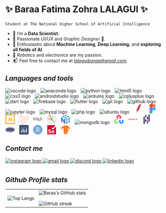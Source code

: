 # ✨ Baraa Fatima Zohra LALAGUI ✨
`Student at The National Higher School of Artificial Intelligence`

- 🌟 I’m a **Data Scientist**.
- 🎨 Passionate *UI/UX* and *Graphic Designer* 🌸.
- 🤖 Enthusiastic about **Machine Learning**, **Deep Learning**, and **exploring all fields of AI**.
- 🤖 *Robotics* and *electronics* are my passion.
- 📬 Feel free to contact me at *lalaguibaraa@gmail.com*.

<!-----
-  Mobile Developer (flutter)
-  MERN Stack Developer
----->
  

## ***Languages and tools***

<div align="left">
  <img width="30px" style="padding-right:10px;" src="https://cdn.jsdelivr.net/gh/devicons/devicon/icons/vscode/vscode-original.svg" height="30" alt="vscode logo"  />
  <img width="30px" style="padding-right:10px;"  src="https://cdn.jsdelivr.net/gh/devicons/devicon/icons/anaconda/anaconda-original.svg" height="30" alt="anaconda logo"  />
  <img width="30px" style="padding-right:10px;" src="https://cdn.jsdelivr.net/gh/devicons/devicon/icons/python/python-original.svg" height="30" alt="python logo"  />
  <img width="30px" style="padding-right:10px;" src="https://cdn.jsdelivr.net/gh/devicons/devicon/icons/html5/html5-original.svg" height="30" alt="html5 logo"  />
  <img width="30px" style="padding-right:10px;"  src="https://cdn.jsdelivr.net/gh/devicons/devicon/icons/css3/css3-original.svg" height="30" alt="css3 logo"  />
  <img width="30px" style="padding-right:10px;"  src="https://cdn.jsdelivr.net/gh/devicons/devicon/icons/androidstudio/androidstudio-original.svg" height="30" alt="androidstudio logo"  />
  <img width="30px" style="padding-right:10px;"  src="https://cdn.jsdelivr.net/gh/devicons/devicon/icons/arduino/arduino-original.svg" height="30" alt="arduino logo"  />
  <img width="30px" style="padding-right:10px;"  src="https://cdn.jsdelivr.net/gh/devicons/devicon/icons/cplusplus/cplusplus-original.svg" height="30" alt="cplusplus logo"  />
  <img width="30px" style="padding-right:10px;"  src="https://cdn.jsdelivr.net/gh/devicons/devicon/icons/dart/dart-original.svg" height="30" alt="dart logo"  />
  <img width="30px" style="padding-right:10px;"  src="https://cdn.jsdelivr.net/gh/devicons/devicon/icons/firebase/firebase-plain.svg" height="30" alt="firebase logo"  />
  <img width="30px" style="padding-right:10px;"  src="https://cdn.jsdelivr.net/gh/devicons/devicon/icons/flutter/flutter-original.svg" height="30" alt="flutter logo"  />
  <img width="30px" style="padding-right:10px;" src="https://cdn.jsdelivr.net/gh/devicons/devicon/icons/git/git-original.svg" height="30" alt="git logo"  />
  <img width="30px" style="padding-right:10px;" src="https://cdn.jsdelivr.net/gh/devicons/devicon/icons/github/github-original.svg" height="30" alt="github logo"  />
  <img width="30px" style="padding-right:10px;" src="https://cdn.jsdelivr.net/gh/devicons/devicon/icons/jupyter/jupyter-original.svg" height="30" alt="jupyter logo"  />
  <img width="30px" style="padding-right:10px;" src="https://cdn.jsdelivr.net/gh/devicons/devicon/icons/mysql/mysql-original.svg" height="30" alt="mysql logo"  />
  <img width="30px" style="padding-right:10px;" src="https://cdn.jsdelivr.net/gh/devicons/devicon/icons/php/php-original.svg" height="30" alt="php logo"  />
  <img width="30px" style="padding-right:10px;" src="https://cdn.jsdelivr.net/gh/devicons/devicon/icons/ubuntu/ubuntu-plain.svg" height="30" alt="ubuntu logo"  />  
  <img width="30px" style="padding-right:10px;" src="https://github.com/devicons/devicon/blob/master/icons/apache/apache-plain.svg" height="30" alt="apache logo"  />  
  <img width="30px" style="padding-right:10px;" src="https://github.com/devicons/devicon/blob/master/icons/figma/figma-original.svg" height="30" alt="figma logo"  />  
  <img width="30px" style="padding-right:10px;" src="https://github.com/devicons/devicon/blob/master/icons/illustrator/illustrator-line.svg" height="30" alt="illustrator logo"  />
  <img width="30px" style="padding-right:10px;" src="https://github.com/devicons/devicon/blob/master/icons/laravel/laravel-line.svg" height="30" alt="laravel logo"  />
  <img width="30px" style="padding-right:10px;" src="https://github.com/devicons/devicon/blob/master/icons/latex/latex-original.svg" height="30" alt="latex logo"  />
  <img width="30px" style="padding-right:10px;" src="https://github.com/devicons/devicon/blob/master/icons/matplotlib/matplotlib-original.svg" height="30" alt="matplotlib logo"  />
  <img width="30px" style="padding-right:10px;" src="https://github.com/devicons/devicon/blob/master/icons/numpy/numpy-original.svg" height="30" alt="numpy logo"  />
  <img width="30px" style="padding-right:10px;" src="https://github.com/mongodb-js/leaf/blob/master/mongodb-leaf.svg" height="30" alt="mongodb logo"  />
  <img width="30px" style="padding-right:10px;" src="https://github.com/devicons/devicon/blob/master/icons/opencv/opencv-original.svg" height="30" alt="opencv logo"  />
  <img width="30px" style="padding-right:10px;" src="https://github.com/devicons/devicon/blob/master/icons/oracle/oracle-original.svg" height="30" alt="oracle logo"  />
  <img width="30px" style="padding-right:10px;" src="https://github.com/devicons/devicon/blob/master/icons/pandas/pandas-original.svg" height="30" alt="pandas logo"  />
  <img width="30px" style="padding-right:10px;" src="https://github.com/devicons/devicon/blob/master/icons/php/php-original.svg" height="30" alt="php logo"  />
  <img width="30px" style="padding-right:10px;" src="https://github.com/devicons/devicon/blob/master/icons/plotly/plotly-original.svg" height="30" alt="plotly logo"  />
  <img width="30px" style="padding-right:10px;" src="https://github.com/devicons/devicon/blob/master/icons/rstudio/rstudio-original.svg" height="30" alt="rstudio logo"  />
  <img width="30px" style="padding-right:10px;" src="https://github.com/devicons/devicon/blob/master/icons/selenium/selenium-original.svg" height="30" alt="selenium logo"  />
  <img width="30px" style="padding-right:10px;" src="https://github.com/devicons/devicon/blob/master/icons/tensorflow/tensorflow-original.svg" height="30" alt="tensorflow logo"  />
  
</div>


## ***Contact me***

<div align="left">
  <a href="https://www.instagram.com/lalaguibaraa/" target="_blank">
    <img src="https://img.shields.io/static/v1?message=Instagram&logo=instagram&label=&color=white&logoColor=fb3580&labelColor=&style=for-the-badge" height="35" alt="instagram logo"  />
  </a>
  <a href="lalaguibaraa@gmail.com" target="_blank">
    <img src="https://img.shields.io/static/v1?message=Gmail&logo=gmail&label=&color=white&logoColor=fb3580&labelColor=&style=for-the-badge" height="35" alt="gmail logo"  />
  </a>
  <a href="https://discord.com/channels/@baraalalagui" target="_blank">
  <img src="https://img.shields.io/static/v1?message=Discord&logo=discord&label=&color=white&logoColor=fb3580&labelColor=&style=for-the-badge" height="35" alt="discord logo"  />
  </a>
  <a href="https://www.linkedin.com/in/baraa-lalagui/" target="_blank">
    <img src="https://img.shields.io/static/v1?message=LinkedIn&logo=linkedin&label=&color=white&logoColor=fb3580&labelColor=&style=for-the-badge" height="35" alt="linkedin logo"  />
  </a>
   
</div>

#

## ***Github Profile stats*** 
<div align="left">
 
  <table align="center">
    <tr>
      <td align="center" >
        <img src="https://github-readme-stats.anuraghazra1.vercel.app/api/top-langs/?username=BaraaFatimaZohraLALAGUI&theme=omni&hide_border=false&no-bg=true&no-frame=true&langs_count=5" alt="Top Langs" width="320">
      </td>
      <td>
        <img src="https://github-readme-stats.vercel.app/api?username=BaraaFatimaZohraLALAGUI&show_icons=true&include_all_commits=true&count_private=true&theme=omni" alt="Baraa's GitHub stats" width="320">
        <br></br>
        <img src="https://github-readme-streak-stats.herokuapp.com/?user=BaraaFatimaZohraLALAGUI&theme=omni" alt="GitHub streak" width="320">
      </td>
  </table>
</div>
  

<!---
BaraaFatimaZohraLALAGUI/BaraaFatimaZohraLALAGUI is a ✨ special ✨ repository because its `README.md` (this file) appears on your GitHub profile.
You can click the Preview link to take a look at your changes.
--->
